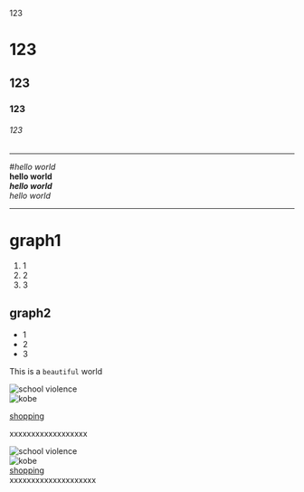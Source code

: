 123  
# 123
## 123
### 123  
###### 123  
****  
#*hello world*  
**hello world**  
***hello world***  
*hello world*
****

# graph1    
1. 1
2. 2
3. 3
## graph2  
- 1
- 2
- 3

This is a `beautiful` world  

![school violence](https://t12.baidu.com/it/u=3630113984,1698395625&fm=173&app=12&f=JPEG?w=630&h=419&s=CFA6A2450072A3D01C2812800300F08F)  
![kobe](./img/1.jpg)  

[shopping](http://www.taobao.com)

xxxxxxxxxxxxxxxxxx


![school violence][1]  
![kobe][2]  
[shopping][3]  
xxxxxxxxxxxxxxxxxxxx




[1]:https://t10.baidu.com/it/u=552309957,3356007943&fm=173&app=25&f=JPEG?w=640&h=425&s=22F97B877C0A4F5F1E0CB1AF0300C018    
[2]:./img/1.jpg  
[3]:http://www.taobao.com  
